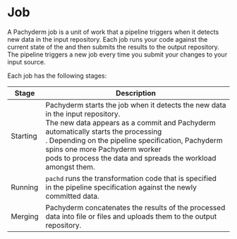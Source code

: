 # Job

A Pachyderm job is a unit of work that a pipeline triggers
when it detects new data in the input repository. Each
job runs your code against the current state of the and
then submits the results to the output repository. The pipeline
triggers a new job every time you submit your changes to your
input source.

Each job has the following stages:

| Stage     | Description  |
| --------- | ------------ |
| Starting  | Pachyderm starts the job when it detects the new data in the input repository. <br> The new data appears as a commit and Pachyderm automatically starts the processing <br>. Depending on the pipeline specification, Pachyderm spins one more Pachyderm worker <br> pods to process the data and spreads the workload amongst them. |
| Running   | `pachd` runs the transformation code that is specified <br> in the pipeline specification against the newly committed data. |
| Merging   | Pachyderm concatenates the results of the processed <br> data into file or files and uploads them to the output repository. |
